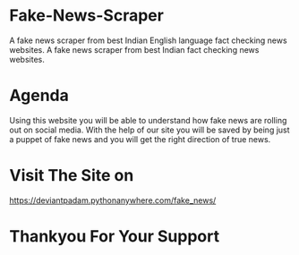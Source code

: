 # Fake-News-Scraper


A fake news scraper from best Indian English language fact checking news websites.
A fake news scraper from best Indian fact checking news websites.
# Agenda
Using this website you will be able to understand how fake news are rolling out on social media. With the help of our site you will be saved by being just a puppet of fake news and you will get the right direction of true news. 
 
# Visit The Site on
https://deviantpadam.pythonanywhere.com/fake_news/

# Thankyou For Your Support
